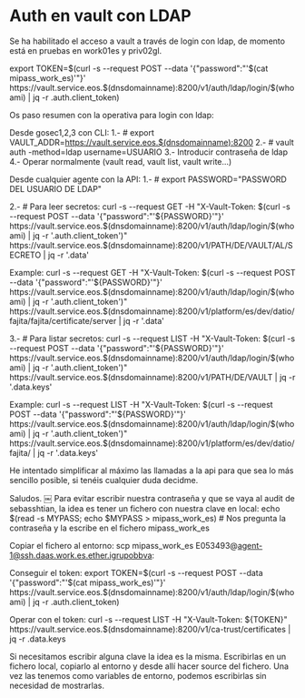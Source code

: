 # Auth en vault con LDAP

Se ha habilitado el acceso a vault a través de login con ldap, de momento está en pruebas en work01es y priv02gl.

export TOKEN=$(curl -s --request POST --data '{"password":"'$(cat mipass_work_es)'"}' https://vault.service.eos.$(dnsdomainname):8200/v1/auth/ldap/login/$(whoami) | jq -r .auth.client_token)

Os paso resumen con la operativa para login con ldap:

Desde gosec1,2,3 con CLI:
1.- # export VAULT_ADDR=https://vault.service.eos.$(dnsdomainname):8200
2.- # vault auth -method=ldap username=USUARIO
3.- Introducir contraseña de ldap
4.- Operar normalmente (vault read, vault list, vault write...)

Desde cualquier agente con la API:
1.- # export PASSWORD="PASSWORD DEL USUARIO DE LDAP"

2.- # Para leer secretos:
curl -s  --request GET -H "X-Vault-Token: $(curl -s --request POST --data '{"password":"'${PASSWORD}'"}' https://vault.service.eos.$(dnsdomainname):8200/v1/auth/ldap/login/$(whoami) | jq -r '.auth.client_token')" https://vault.service.eos.$(dnsdomainname):8200/v1/PATH/DE/VAULT/AL/SECRETO | jq -r '.data'

Example:
curl -s  --request GET -H "X-Vault-Token: $(curl -s --request POST --data '{"password":"'${PASSWORD}'"}' https://vault.service.eos.$(dnsdomainname):8200/v1/auth/ldap/login/$(whoami) | jq -r '.auth.client_token')" https://vault.service.eos.$(dnsdomainname):8200/v1/platform/es/dev/datio/fajita/fajita/certificate/server | jq -r '.data'

3.- # Para listar secretos:
curl -s --request LIST -H "X-Vault-Token: $(curl -s --request POST --data '{"password":"'${PASSWORD}'"}' https://vault.service.eos.$(dnsdomainname):8200/v1/auth/ldap/login/$(whoami) | jq -r '.auth.client_token')" https://vault.service.eos.$(dnsdomainname):8200/v1/PATH/DE/VAULT | jq -r '.data.keys'

Example:
curl -s --request LIST -H "X-Vault-Token: $(curl -s --request POST --data '{"password":"'${PASSWORD}'"}' https://vault.service.eos.$(dnsdomainname):8200/v1/auth/ldap/login/$(whoami) | jq -r '.auth.client_token')" https://vault.service.eos.$(dnsdomainname):8200/v1/platform/es/dev/datio/fajita/ | jq -r '.data.keys'

He intentado simplificar al máximo las llamadas a la api para que sea lo más sencillo posible, si tenéis cualquier duda decidme.

Saludos.
￼
Para evitar escribir nuestra contraseña y que se vaya al audit de sebasshtian, la idea es tener un fichero con nuestra clave en local:
echo $(read -s MYPASS; echo $MYPASS > mipass_work_es) # Nos pregunta la contraseña y la escribe en el fichero mipass_work_es

Copiar el fichero al entorno:
scp mipass_work_es E053493@agent-1@ssh.daas.work.es.ether.igrupobbva:

Conseguir el token:
export TOKEN=$(curl -s --request POST --data '{"password":"'$(cat mipass_work_es)'"}' https://vault.service.eos.$(dnsdomainname):8200/v1/auth/ldap/login/$(whoami) | jq -r .auth.client_token)

Operar con el token:
curl -s --request LIST -H "X-Vault-Token: ${TOKEN}" https://vault.service.eos.$(dnsdomainname):8200/v1/ca-trust/certificates | jq -r .data.keys

Si necesitamos escribir alguna clave la idea es la misma. Escribirlas en un fichero local, copiarlo al entorno y desde allí hacer source del fichero. Una vez las tenemos como variables de entorno, podemos escribirlas sin necesidad de mostrarlas.

